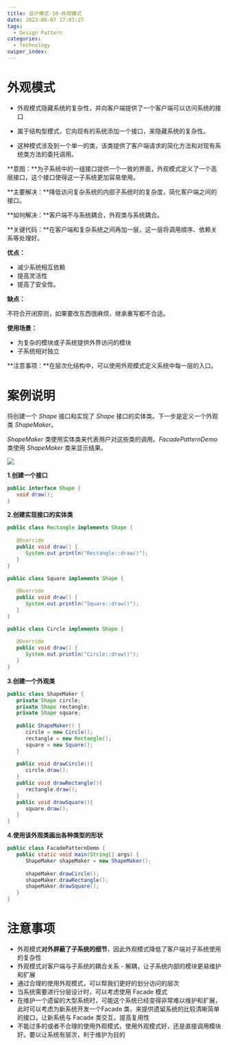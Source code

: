 ```yaml
---
title: 设计模式-10-外观模式
date: 2023-06-07 17:07:27
tags:
  - Design Pattern
categories: 
  - Technology
swiper_index: 
---
```


# 外观模式

* 外观模式隐藏系统的复杂性，并向客户端提供了一个客户端可以访问系统的接口
* 属于结构型模式，它向现有的系统添加一个接口，来隐藏系统的复杂性。

* 这种模式涉及到一个单一的类，该类提供了客户端请求的简化方法和对现有系统类方法的委托调用。



**意图：**为子系统中的一组接口提供一个一致的界面，外观模式定义了一个高层接口，这个接口使得这一子系统更加容易使用。

**主要解决：**降低访问复杂系统的内部子系统时的复杂度，简化客户端之间的接口。

**如何解决：**客户端不与系统耦合，外观类与系统耦合。

**关键代码：**在客户端和复杂系统之间再加一层，这一层将调用顺序、依赖关系等处理好。

**优点：** 

* 减少系统相互依赖
* 提高灵活性
* 提高了安全性。

**缺点：**

不符合开闭原则，如果要改东西很麻烦，继承重写都不合适。

**使用场景：**

* 为复杂的模块或子系统提供外界访问的模块
* 子系统相对独立 

**注意事项：**在层次化结构中，可以使用外观模式定义系统中每一层的入口。

# 案例说明

将创建一个 *Shape* 接口和实现了 *Shape* 接口的实体类。下一步是定义一个外观类 *ShapeMaker*。

*ShapeMaker* 类使用实体类来代表用户对这些类的调用。*FacadePatternDemo* 类使用 *ShapeMaker* 类来显示结果。

![](https://cyan-images.oss-cn-shanghai.aliyuncs.com/images/04-design-pattern-2023-05-12-17.svg)

**1.创建一个接口**

```java
public interface Shape {
   void draw();
}
```

**2.创建实现接口的实体类**

```java
public class Rectangle implements Shape {
 
   @Override
   public void draw() {
      System.out.println("Rectangle::draw()");
   }
}

public class Square implements Shape {
 
   @Override
   public void draw() {
      System.out.println("Square::draw()");
   }
}

public class Circle implements Shape {
 
   @Override
   public void draw() {
      System.out.println("Circle::draw()");
   }
}
```

**3.创建一个外观类**

```java
public class ShapeMaker {
   private Shape circle;
   private Shape rectangle;
   private Shape square;
 
   public ShapeMaker() {
      circle = new Circle();
      rectangle = new Rectangle();
      square = new Square();
   }
 
   public void drawCircle(){
      circle.draw();
   }
   public void drawRectangle(){
      rectangle.draw();
   }
   public void drawSquare(){
      square.draw();
   }
}
```

**4.使用该外观类画出各种类型的形状**

```java
public class FacadePatternDemo {
   public static void main(String[] args) {
      ShapeMaker shapeMaker = new ShapeMaker();
 
      shapeMaker.drawCircle();
      shapeMaker.drawRectangle();
      shapeMaker.drawSquare();      
   }
}
```


# 注意事项

* 外观模式**对外屏蔽了子系统的细节**，因此外观模式降低了客户端对子系统使用的复杂性
* 外观模式对客户端与子系统的耦合关系 - 解耦，让子系统内部的模块更易维护和扩展
* 通过合理的使用外观模式，可以帮我们更好的划分访问的层次
* 当系统需要进行分层设计时，可以考虑使用 Facade 模式
* 在维护一个遗留的大型系统时，可能这个系统已经变得非常难以维护和扩展，此时可以考虑为新系统开发一个Facade 类，来提供遗留系统的比较清晰简单的接口，让新系统与 Facade 类交互，提高复用性
* 不能过多的或者不合理的使用外观模式，使用外观模式好，还是直接调用模块好。要以让系统有层次，利于维护为目的    
